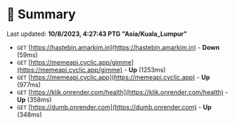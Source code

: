 # 📖 Summary
Last updated: **10/8/2023, 4:27:43 PTG "Asia/Kuala_Lumpur"**

- `GET` [https://hastebin.amarkim.in](https://hastebin.amarkim.in) - **Down** (59ms)
- `GET` [https://memeapi.cyclic.app/gimme](https://memeapi.cyclic.app/gimme) - **Up** (1253ms)
- `GET` [https://memeapi.cyclic.app](https://memeapi.cyclic.app) - **Up** (977ms)
- `GET` [https://klik.onrender.com/health](https://klik.onrender.com/health) - **Up** (358ms)
- `GET` [https://dumb.onrender.com](https://dumb.onrender.com) - **Up** (348ms)
